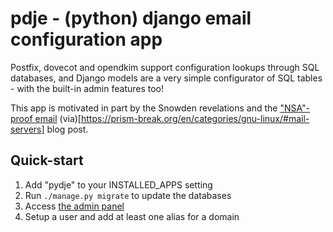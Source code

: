 pdje - (python) django email configuration app
===

Postfix, dovecot and opendkim support configuration lookups through SQL databases,
and Django models are a very simple configurator of SQL tables - with the built-in
admin features too!

This app is motivated in part by the Snowden revelations and the
["NSA"-proof email](http://sealedabstract.com/code/nsa-proof-your-e-mail-in-2-hours/)
(via)[https://prism-break.org/en/categories/gnu-linux/#mail-servers]
blog post.

Quick-start
---
1. Add "pydje" to your INSTALLED_APPS setting
2. Run `./manage.py migrate` to update the databases
3. Access [the admin panel](http://127.0.0.1:8000/admin/)
4. Setup a user and add at least one alias for a domain
